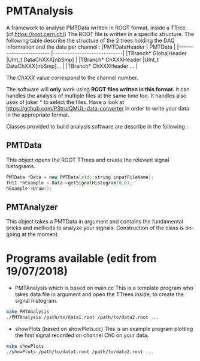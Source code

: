 ﻿# PMTAnalysis

A framework to analyse PMTData written in ROOT format, inside a TTree. (cf https://root.cern.ch/)
The ROOT file is written in a specific structure. The following table describe the structure of the 2 trees holding the DAQ information and the data per channel :
|PMTDataHeader             | PMTData                     |
|------------------------  |-----------------------------|
|TBranch* GlobalHeader     |UInt_t DataChXXX[nbSmp]      |
|TBranch* ChXXXHeader      |UInt_t DataChXXX[nbSmp]...   |
|TBranch* ChXXXHeader ...  |

The *ChXXX* value correspond to the channel number. 

The software will **only** work using  **ROOT files written in this format**. It can handles the analysis of multiple files at the same time too. It handles also uses of joker * to select the files.
Have a look at https://github.com/P3tru/QMUL-data-converter in order to write your data in the appropriate format.

Classes provided to build analysis software are describe in the following :

## PMTData

This object opens the ROOT TTrees and create the relevant signal histograms.
```C++
PMTData *Data = new PMTData(std::string inputFileName);
TH1I *hExample = Data->getSignalHistogram(0,0);
hExample->Draw();
```

## PMTAnalyzer

This object takes a PMTData in argument and contains the fundamental bricks and methods to analyze your signals. Construction of the class is on-going at the moment.

# Programs available (edit from 19/07/2018)

 - PMTAnalysis which is based on main.cc
This is a template program who takes data file in argument and open the TTrees inside, to create the signal histogram.
```bash
make PMTAnalysis
./PMTAnalysis /path/to/data1.root /path/to/data2.root ...
```

 - showPlots (based on showPlots.cc)
This is an example program plotting the first signal recorded on channel Ch0 on your data.
```bash
make showPlots
./showPlots /path/to/data1.root /path/to/data2.root ...
```


